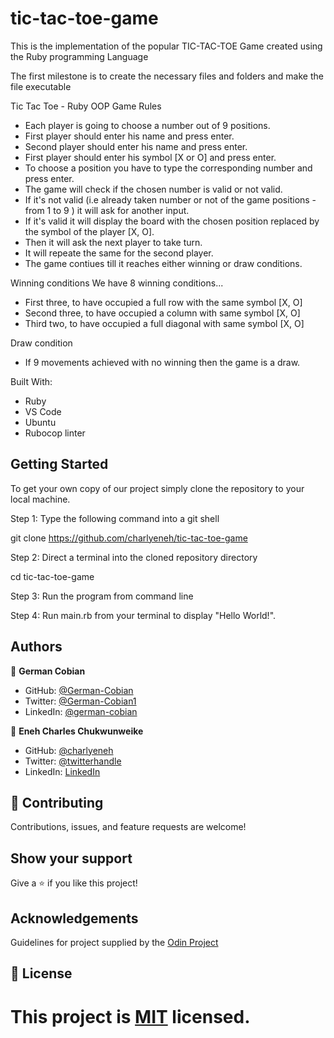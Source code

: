 # tic-tac-toe-game
This is the implementation of the popular TIC-TAC-TOE Game created using the Ruby programming Language

The first milestone is to create the necessary files and folders and make the file executable

Tic Tac Toe - Ruby OOP
Game Rules
* Each player is going to choose a number out of 9 positions.
* First player should enter his name and press enter.
* Second player should enter his name and press enter.
* First player should enter his symbol [X or O] and press enter.
* To choose a position you have to type the corresponding number and press enter.
* The game will check if the chosen number is valid or not valid.
* If it's not valid (i.e already taken number or not of the game positions - from 1 to 9 ) it will ask for another input.
* If it's valid it will display the board with the chosen position replaced by the symbol of the player [X, O].
* Then it will ask the next player to take turn.
* It will repeate the same for the second player.
* The game contiues till it reaches either winning or draw conditions.

Winning conditions
We have 8 winning conditions...

* First three, to have occupied a full row with the same symbol [X, O]
* Second three, to have occupied a column with same symbol [X, O]
* Third two, to have occupied a full diagonal with same symbol [X, O]

Draw condition
* If 9 movements achieved with no winning then the game is a draw.


Built With:

* Ruby
* VS Code
* Ubuntu
* Rubocop linter

## Getting Started

To get your own copy of our project simply clone the repository to your local machine.

Step 1: Type the following command into a git shell

git clone https://github.com/charlyeneh/tic-tac-toe-game

Step 2: Direct a terminal into the cloned repository directory

cd tic-tac-toe-game

Step 3: Run the program from command line

Step 4: Run main.rb from your terminal to display "Hello World!".

## Authors

👤 **German Cobian**
* GitHub: [@German-Cobian](https://github.com/German-Cobian)
* Twitter: [@German-Cobian1](https://twitter.com/GermanCobian1)
* LinkedIn: [@german-cobian](https://linkedin.com/german-cobian)

👤 **Eneh Charles Chukwunweike**

* GitHub: [@charlyeneh](https://github.com/charlyeneh)
* Twitter: [@twitterhandle](https://twitter.com/ProgrammerBaby?s=09)
* LinkedIn: [LinkedIn](https://www.linkedin.com/in/charles-chukwunweike-eneh-5345a2147)

## 🤝 Contributing

Contributions, issues, and feature requests are welcome!

## Show your support

Give a ⭐️ if you like this project!

## Acknowledgements

Guidelines for project supplied by the [Odin Project]()

## 📝 License

This project is [MIT](https://github.com/German-Cobian/New-York-Times-Page-Clone/blob/main/LICENSE) licensed.
=======

